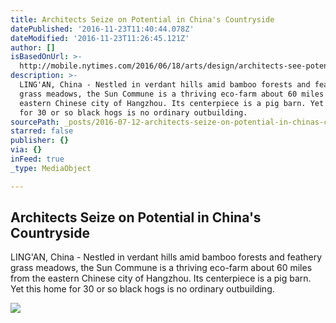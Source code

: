```yaml
---
title: Architects Seize on Potential in China's Countryside
datePublished: '2016-11-23T11:40:44.078Z'
dateModified: '2016-11-23T11:26:45.121Z'
author: []
isBasedOnUrl: >-
  http://mobile.nytimes.com/2016/06/18/arts/design/architects-see-potential-in-chinas-countryside.html
description: >-
  LING'AN, China - Nestled in verdant hills amid bamboo forests and feathery
  grass meadows, the Sun Commune is a thriving eco-farm about 60 miles from the
  eastern Chinese city of Hangzhou. Its centerpiece is a pig barn. Yet this home
  for 30 or so black hogs is no ordinary outbuilding.
sourcePath: _posts/2016-07-12-architects-seize-on-potential-in-chinas-countryside.md
starred: false
publisher: {}
via: {}
inFeed: true
_type: MediaObject

---
```

<article style=""><h1>Architects Seize on Potential in China's Countryside</h1><p>LING'AN, China - Nestled in verdant hills amid bamboo forests and feathery grass meadows, the Sun Commune is a thriving eco-farm about 60 miles from the eastern Chinese city of Hangzhou. Its centerpiece is a pig barn. Yet this home for 30 or so black hogs is no ordinary outbuilding.</p><img src="https://cdn1.nyt.com/images/2016/06/14/arts/00chinaarchitecture08/00chinaarchitecture08-articleLarge.jpg" /></article>